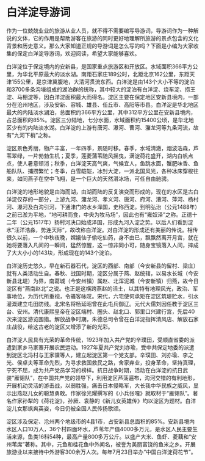 # 白洋淀导游词  
作为一位兢兢业业的旅游从业人员，就不得不需要编写导游词，导游词作为一种解说的文体，它的作用是帮助游客在旅游的同时更好地理解所旅游的景点包含的文化背景和历史意义。那么大家知道正规的导游词是怎么写的吗？下面是小编为大家收集的保定白洋淀导游词，欢迎阅读，希望大家能够喜欢。  

白洋淀位于保定境内的安新县，是国家重点旅游区和开放区。水域面积366平方公里，为华北平原最大的淡水湖。南距石家庄189公时，北距北京162公里，东距天津155公里，是京津冀腹地，大清河贯流东西。白洋淀是由143个大小不等的淀泊和3700多条沟壕组成的湖泊群的统称，其中较大的淀泊有白洋淀、烧车淀、捞王淀、马棚淀等，因白洋淀面积最大而得名。淀区主要在保定地区安新县境内，一部分在沧州地区，涉及安新、容城、雄县、任丘市、高阳等市县。白洋淀是华北地区最大的内陆淡水湖泊，总面积约366平方公里，其中312平方公里在安新县境内，占总面积的85%。淀区三分陆地，七分水面，水域面积约15400公顷，是华北地区少有的内陆淡水湖。白洋淀的上游有唐河、瀑河、曹河、潴龙河等九条河流，故有“九河下梢”之称。  

淀区景色秀丽，物产丰富，一年四季，景随时移。春季，水域清澈，烟波浩森，芦苇翠绿，一片勃勃生机；夏季，莲菱蒲苇随风摇曳，满淀荷花盛开，湖内白帆点点，使人暑意顿消；秋季，白洋淀天高气爽，气候宜人，鱼跳水面，蟹肥味香、鱼船队队、捕捞繁忙；冬季，白雪皑皑，冰封大淀，一派北国风光，各种冰床穿梭往来，如同燕子在空中飞翔，是一个巨大的天然滑冰场，可任自由驰骋。  

白洋淀的地形地貌是由海而湖，由湖而陆的反复演变而形成的，现在的水区是古白洋淀仅存的一部分，上游九河、潴龙河、孝义河、唐河、府河、漕河、萍河、杨村河、瀑河及白沟引河，下通津门的水乡泽国，史称西淀。到明弘治（公元1488年）之前已淤为平地，“地可耕而食，中央为牧马场”，因此也有“雍奴泽”之称。正德十二年（公元1517年）扬村河决口始成泽国，形成九河入淀之势。以后人们看到淀水“汪洋浩淼，势连天际”，故改称白洋淀。对白洋淀的形成还有美丽的传说。相传很久以前，一个中秋夜晚，嫦娥仙子偷吃仙药，身不由已，飘飘然离开月宫，就在她将要落入凡间的一瞬间，猛然惊醒，这一惊非同小可，随身宝镜落入人间，摔成了大大小小的143块，形成现在的143个淀泊。  

白洋淀历史悠久，早在新石器石代，淀区的西部、南部（今安新县的留村、梁庄）就有人类活动生自。春秋、战国时期，淀区分属于燕、赵统辖，以易水长城（今安新县北堤）为界，南葛城（今安州镇）属赵、北浑泥城（今安新镇）归燕，故今日淀区有“燕南赵北”之说。也正是这横跨燕赵的活土，以其特有地理风光，政治、军事地位，为历代所重视，令骚客咏叹。宋代，六宅使何承矩在淀区筑堤贮水，引水灌溉建立屯田防线。北宋名将杨延昭曾在此屯兵御辽。元代大儒刘因任教于淀区三台、安州。清代康熙皇帝在淀区端村、圈头、赵北口、郭里口兴建行宫，先后40次来淀区游览围猎。解放战争时期，朱德总司令曾在白洋淀指挥清风店、解放石家庄战役，给这古老的淀区又增添了新的光彩。  

白洋淀人民具有光荣的革命传统，1923年加入共产党的辛璞田，受顺直省委的派遣到家乡马家寨开展农民运动。1927年夏共产党刘亦瑜，受中共保定地委的派遣到淀区北冯村与王家骥等人，建立起淀区第一个党支部。辛璞田、刘亦瑜、李之光、侯卓夫等革命先烈，为寻求救国救民之路，舍家弃业，投身革命，坚持真理，宁死不屈，成为共产党员学习的榜样。抗日战争时期，活动在白洋淀的抗日武装“雁翎队”，在中国共产党的领导下，利用淀区芦荡遍布，沟河交错的有利地形，开展机动灵活的游击战，以弱胜强，痛击日本侵略军，大长我中华民族之威风，显示出燕赵儿女的聪慧勇敢。作家徐光耀撰写的《小兵张嘎》就取材于“雁翎队”。著名作家孙犁的《荷花淀》，孙厥、袁静的《新儿女英雄传》均以淀区为题材。白洋淀儿女那飒爽英姿，今日仍被全国人民传扬歌颂。  

淀区涉及保定、沧州两个地级市的4县1市，占安新县总面积的85%。安新县境内水区人口10万人，36个村四面环水，芦苇年产值4000多万元，是水区人民主要生活来源，鱼类16科54种，最高产量800多万公斤。以盛产大米、鱼虾、菱藕和“安州苇席”著称。其中，元鱼和桂花鱼中外闻名，被誉为美丽富饶的鱼米之乡。开展旅游业以来接待中外游客300余万人次。每年7月23日举办“中国白洋淀荷花节”。  

